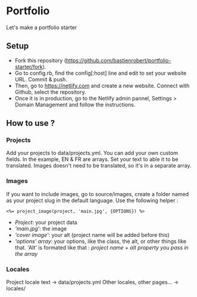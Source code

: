 # Portfolio
Let's make a portfolio starter

## Setup
- Fork this repository (https://github.com/bastienrobert/portfolio-starter/fork).
- Go to config.rb, find the  config[:host] line and edit to set your website URL. Commit & push.
- Then, go to https://netlify.com and create a new website. Connect with Github, select the repository.
- Once it is in production, go to the Netlify admin pannel, Settings > Domain Management and follow the instructions.

## How to use ?
### Projects
Add your projects to data/projects.yml. You can add your own custom fields.
In the example, EN & FR are arrays. Set your text to able it to be translated. Images doesn't need to be translated, so it's in a separate array.

### Images
If you want to include images, go to source/images, create a folder named as your project slug in the default language.
Use the following helper :
```
<%= project_image(project, 'main.jpg', {OPTIONS}) %>
```
- *Project*: your project data
- *'main.jpg'*: the image
- *'cover image'*: your alt (project name will be added before this)
- *'options' array*: your options, like the class, the alt, or other things like that. 'Alt' is formated like that : _project name + alt property you pass in the array_

### Locales
Project locale text -> data/projects.yml
Other locales, other pages... -> locales/

